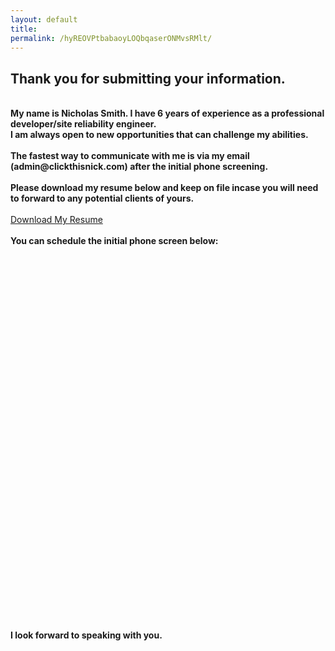 ```yaml
---
layout: default
title:
permalink: /hyREOVPtbabaoyLOQbqaserONMvsRMlt/
---
```


<div class="jumbotron">
    <h2> Thank you for submitting your information. </h2>
    <b><br>
    My name is Nicholas Smith. I have 6 years of experience as a professional developer/site reliability engineer. <br>I am always open to new opportunities that can challenge my abilities.
<br><br>
    The fastest way to communicate with me is via my email (<span>admin</span>@<span>clickthisnick</span>.com) after the initial phone screening.
<br><br>
    Please download my resume below and keep on file incase you will need to forward to any potential clients of yours.
<br><br></b>
  <a href="{{ site.baseurl }}/resources/Nicholas.Smith.Resume.pdf" download class="btn btn-success btn-lg">Download My Resume</a>
<br><br>
    <b>You can schedule the initial phone screen below:</b>
    <!-- Calendly inline widget begin -->
<div class="calendly-inline-widget" data-url="https://calendly.com/clickthisnick" style="min-width:320px;height:580px;"></div>
<script type="text/javascript" src="https://assets.calendly.com/assets/external/widget.js"></script>
<!-- Calendly inline widget end -->
<br><br>
  <b>
    I look forward to speaking with you.
</b>

</div>